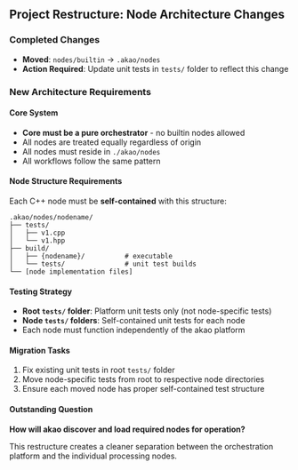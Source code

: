 
## Project Restructure: Node Architecture Changes

### Completed Changes
- **Moved**: `nodes/builtin` → `.akao/nodes`
- **Action Required**: Update unit tests in `tests/` folder to reflect this change

### New Architecture Requirements

#### Core System
- **Core must be a pure orchestrator** - no builtin nodes allowed
- All nodes are treated equally regardless of origin
- All nodes must reside in `./akao/nodes`
- All workflows follow the same pattern

#### Node Structure Requirements
Each C++ node must be **self-contained** with this structure:
```
.akao/nodes/nodename/
├── tests/
│   ├── v1.cpp
│   └── v1.hpp
├── build/
│   ├── {nodename}/          # executable
│   └── tests/               # unit test builds
└── [node implementation files]
```

#### Testing Strategy
- **Root `tests/` folder**: Platform unit tests only (not node-specific tests)
- **Node `tests/` folders**: Self-contained unit tests for each node
- Each node must function independently of the akao platform

#### Migration Tasks
1. Fix existing unit tests in root `tests/` folder
2. Move node-specific tests from root to respective node directories
3. Ensure each moved node has proper self-contained test structure

#### Outstanding Question
**How will akao discover and load required nodes for operation?**

This restructure creates a cleaner separation between the orchestration platform and the individual processing nodes.